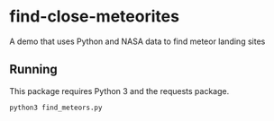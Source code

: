 # find-close-meteorites
A demo that uses Python and NASA data to find meteor landing sites

## Running
This package requires Python 3 and the requests package.

`python3 find_meteors.py`
